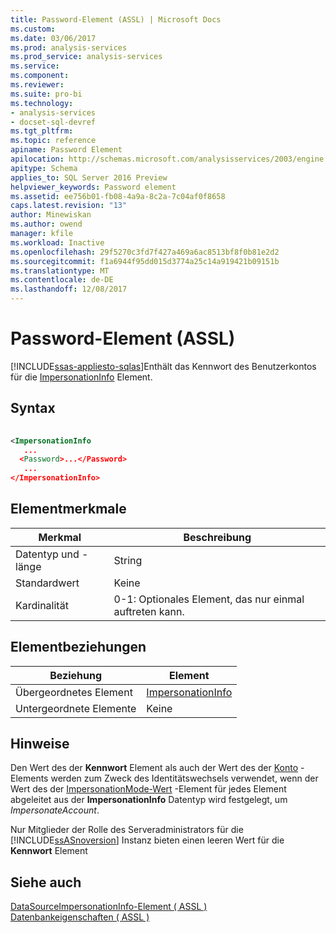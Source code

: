 ```yaml
---
title: Password-Element (ASSL) | Microsoft Docs
ms.custom: 
ms.date: 03/06/2017
ms.prod: analysis-services
ms.prod_service: analysis-services
ms.service: 
ms.component: 
ms.reviewer: 
ms.suite: pro-bi
ms.technology:
- analysis-services
- docset-sql-devref
ms.tgt_pltfrm: 
ms.topic: reference
apiname: Password Element
apilocation: http://schemas.microsoft.com/analysisservices/2003/engine
apitype: Schema
applies_to: SQL Server 2016 Preview
helpviewer_keywords: Password element
ms.assetid: ee756b01-fb08-4a9a-8c2a-7c04af0f8658
caps.latest.revision: "13"
author: Minewiskan
ms.author: owend
manager: kfile
ms.workload: Inactive
ms.openlocfilehash: 29f5270c3fd7f427a469a6ac8513bf8f0b81e2d2
ms.sourcegitcommit: f1a6944f95dd015d3774a25c14a919421b09151b
ms.translationtype: MT
ms.contentlocale: de-DE
ms.lasthandoff: 12/08/2017
---
```

# <a name="password-element-assl"></a>Password-Element (ASSL)
[!INCLUDE[ssas-appliesto-sqlas](../../../includes/ssas-appliesto-sqlas.md)]Enthält das Kennwort des Benutzerkontos für die [ImpersonationInfo](../../../analysis-services/scripting/data-type/impersonationinfo-data-type-assl.md) Element.  
  
## <a name="syntax"></a>Syntax  
  
```xml  
  
<ImpersonationInfo  
   ...  
  <Password>...</Password>  
   ...  
</ImpersonationInfo>  
```  
  
## <a name="element-characteristics"></a>Elementmerkmale  
  
|Merkmal|Beschreibung|  
|--------------------|-----------------|  
|Datentyp und -länge|String|  
|Standardwert|Keine|  
|Kardinalität|0-1: Optionales Element, das nur einmal auftreten kann.|  
  
## <a name="element-relationships"></a>Elementbeziehungen  
  
|Beziehung|Element|  
|------------------|-------------|  
|Übergeordnetes Element|[ImpersonationInfo](../../../analysis-services/scripting/data-type/impersonationinfo-data-type-assl.md)|  
|Untergeordnete Elemente|Keine|  
  
## <a name="remarks"></a>Hinweise  
 Den Wert des der **Kennwort** Element als auch der Wert des der [Konto](../../../analysis-services/scripting/properties/account-element-impersonationinfo-assl.md) -Elements werden zum Zweck des Identitätswechsels verwendet, wenn der Wert des der [ImpersonationMode-Wert](../../../analysis-services/scripting/properties/impersonationmode-element-assl.md) -Element für jedes Element abgeleitet aus der **ImpersonationInfo** Datentyp wird festgelegt, um *ImpersonateAccount*.  
  
 Nur Mitglieder der Rolle des Serveradministrators für die [!INCLUDE[ssASnoversion](../../../includes/ssasnoversion-md.md)] Instanz bieten einen leeren Wert für die **Kennwort** Element  
  
## <a name="see-also"></a>Siehe auch  
 [DataSourceImpersonationInfo-Element &#40; ASSL &#41;](../../../analysis-services/scripting/properties/datasourceimpersonationinfo-element-assl.md)   
 [Datenbankeigenschaften &#40; ASSL &#41;](../../../analysis-services/scripting/properties/properties-assl.md)  
  
  
